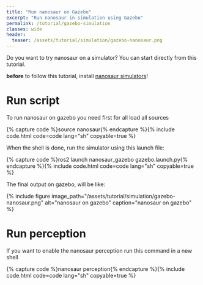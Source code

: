 ```yaml
---
title: "Run nanosaur on Gazebo"
excerpt: "Run nanosaur in simulation using Gazebo"
permalink: /tutorial/gazebo-simulation
classes: wide
header:
  teaser: /assets/tutorial/simulation/gazebo-nanosaur.png
---
```


Do you want to try nanosaur on a simulator? You can start directly from this tutorial.

 **before** to follow this tutorial, install [nanosaur simulators](/install/simulation)!

# Run script

To run nanosaur on gazebo you need first for all load all sources

{% capture code %}source nanosaur{% endcapture %}{% include code.html code=code lang="sh" copyable=true %}

When the shell is done, run the simulator using this launch file:

{% capture code %}ros2 launch nanosaur_gazebo gazebo.launch.py{% endcapture %}{% include code.html code=code lang="sh" copyable=true %}

The final output on gazebo, will be like:

{% include figure image_path="/assets/tutorial/simulation/gazebo-nanosaur.png" alt="nanosaur on gazebo" caption="nanosaur on gazebo" %}

# Run perception

If you want to enable the nanosaur perception run this command in a new shell

{% capture code %}nanosaur perception{% endcapture %}{% include code.html code=code lang="sh" copyable=true %}
